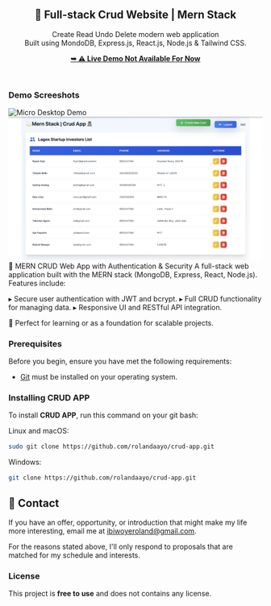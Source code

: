<div align="center">
  <h2 align="center">💫 Full-stack Crud Website | Mern Stack</h2>

 Create Read Undo Delete modern web application <br/> Built using MondoDB, Express.js, React.js, Node.js &amp; Tailwind CSS. <br/>

  <a href="#"><strong>➥ ⚠️ Live Demo Not Available For Now</strong></a>

</div>

<br />

### Demo Screeshots

![Micro Desktop Demo](./readme-images/readme-2.png "Desktop Demo")
![Micro Desktop Demo](./readme-images/readme-1.png "Desktop Demo")
💫 MERN CRUD Web App with Authentication & Security
A full-stack web application built with the MERN stack (MongoDB, Express, React, Node.js). Features include:

▸ Secure user authentication with JWT and bcrypt.
▸ Full CRUD functionality for managing data.
▸ Responsive UI and RESTful API integration.

🚀 Perfect for learning or as a foundation for scalable projects.

### Prerequisites

Before you begin, ensure you have met the following requirements:

* [Git](https://git-scm.com/downloads "Download Git") must be installed on your operating system.

### Installing CRUD APP

To install **CRUD APP**, run this command on your git bash:

Linux and macOS:

```bash
sudo git clone https://github.com/rolandaayo/crud-app.git
```

Windows:

```bash
git clone https://github.com/rolandaayo/crud-app.git
```

## 💬 Contact

If you have an offer, opportunity, or introduction that might make my life more interesting, email me at ibiwoyeroland@gmail.com.

For the reasons stated above, I'll only respond to proposals that are matched for my schedule and interests.

### License

This project is **free to use** and does not contains any license.
